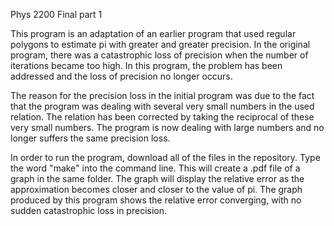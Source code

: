 Phys 2200 Final part 1

This program is an adaptation of an earlier program that used regular polygons to estimate pi with greater and greater precision. In the original program, there was a catastrophic loss of precision when the number of iterations became too high. In this program, the problem has been addressed and the loss of precision no longer occurs.

The reason for the precision loss in the initial program was due to the fact that the program was dealing with several very small numbers in the used relation. The relation has been corrected by taking the reciprocal of these very small numbers. The program is now dealing with large numbers and no longer suffers the same precision loss.

In order to run the program, download all of the files in the repository. Type the word "make" into the command line. This will create a .pdf file of a graph in the same folder. The graph will display the relative error as the approximation becomes closer and closer to the value of pi. The graph produced by this program shows the relative error converging, with no sudden catastrophic loss in precision.
